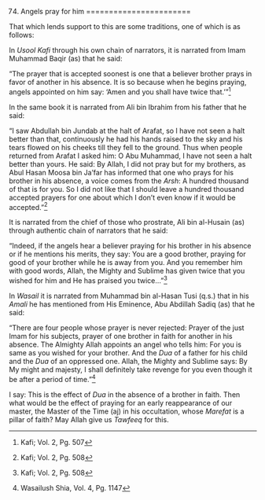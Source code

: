 74. Angels pray for him
=======================

That which lends support to this are some traditions, one of which is as
follows:

In *Usool Kafi* through his own chain of narrators, it is narrated from
Imam Muhammad Baqir (as) that he said:

“The prayer that is accepted soonest is one that a believer brother
prays in favor of another in his absence. It is so because when he
begins praying, angels appointed on him say: ‘Amen and you shall have
twice that.’”[^1]

In the same book it is narrated from Ali bin Ibrahim from his father
that he said:

“I saw Abdullah bin Jundab at the halt of Arafat, so I have not seen a
halt better than that, continuously he had his hands raised to the sky
and his tears flowed on his cheeks till they fell to the ground. Thus
when people returned from Arafat I asked him: O Abu Muhammad, I have not
seen a halt better than yours. He said: By Allah, I did not pray but for
my brothers, as Abul Hasan Moosa bin Ja’far has informed that one who
prays for his brother in his absence, a voice comes from the *Arsh*: A
hundred thousand of that is for you. So I did not like that I should
leave a hundred thousand accepted prayers for one about which I don’t
even know if it would be accepted.”[^2]

It is narrated from the chief of those who prostrate, Ali bin al-Husain
(as) through authentic chain of narrators that he said:

“Indeed, if the angels hear a believer praying for his brother in his
absence or if he mentions his merits, they say: You are a good brother,
praying for good of your brother while he is away from you. And you
remember him with good words, Allah, the Mighty and Sublime has given
twice that you wished for him and He has praised you twice…”[^3]

In *Wasail* it is narrated from Muhammad bin al-Hasan Tusi (q.s.) that
in his *Amali* he has mentioned from His Eminence, Abu Abdillah Sadiq
(as) that he said:

“There are four people whose prayer is never rejected: Prayer of the
just Imam for his subjects, prayer of one brother in faith for another
in his absence. The Almighty Allah appoints an angel who tells him: For
you is same as you wished for your brother. And the *Dua* of a father
for his child and the *Dua* of an oppressed one. Allah, the Mighty and
Sublime says: By My might and majesty, I shall definitely take revenge
for you even though it be after a period of time.”[^4]

I say: This is the effect of *Dua* in the absence of a brother in faith.
Then what would be the effect of praying for an early reappearance of
our master, the Master of the Time (aj) in his occultation, whose
*Marefat* is a pillar of faith? May Allah give us *Tawfeeq* for this.

[^1]: Kafi; Vol. 2, Pg. 507

[^2]: Kafi; Vol. 2, Pg. 508

[^3]: Kafi; Vol. 2, Pg. 508

[^4]: Wasailush Shia, Vol. 4, Pg. 1147


